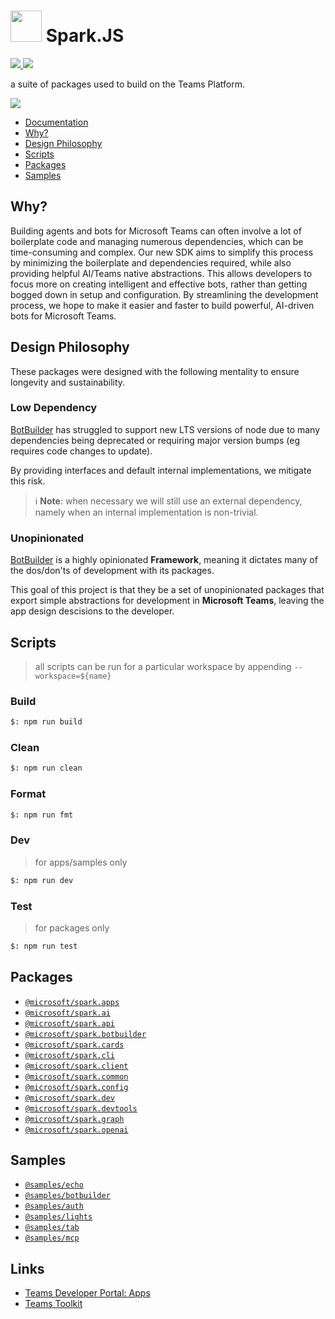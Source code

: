 # <img src="./assets/icons/icon.png" width="50px" /> Spark.JS

<a href="#">
    <img src="https://img.shields.io/github/package-json/v/microsoft/spark.js?label=npm" />
</a>
<a href="https://github.com/microsoft/spark.js/actions/workflows/pages/pages-build-deployment">
    <img src="https://img.shields.io/github/actions/workflow/status/microsoft/spark.js/pages/pages-build-deployment?label=documentation" />
</a>

a suite of packages used to build on the Teams Platform.

<a href="https://microsoft.github.io/spark.js/2.getting-started/1.create-application.html" target="_blank">
    <img src="https://img.shields.io/badge/📖 Getting Started-blue?style=for-the-badge" />
</a>

- [Documentation](https://microsoft.github.io/spark.js)
- [Why?](#why)
- [Design Philosophy](#design-philosophy)
- [Scripts](#scripts)
- [Packages](#packages)
- [Samples](#samples)

## Why?

Building agents and bots for Microsoft Teams can often involve a lot of boilerplate code and managing numerous dependencies, which can be time-consuming and complex. Our new SDK aims to simplify this process by minimizing the boilerplate and dependencies required, while also providing helpful AI/Teams native abstractions. This allows developers to focus more on creating intelligent and effective bots, rather than getting bogged down in setup and configuration. By streamlining the development process, we hope to make it easier and faster to build powerful, AI-driven bots for Microsoft Teams.

## Design Philosophy

These packages were designed with the following mentality to ensure longevity and sustainability.

### Low Dependency

[BotBuilder](https://github.com/microsoft/botbuilder-js) has struggled to support new LTS versions of node due to many dependencies being deprecated or requiring major version bumps (eg requires code changes to update).

By providing interfaces and default internal implementations, we mitigate this risk.

> ℹ️ **Note**: when necessary we will still use an external dependency, namely when an internal implementation is non-trivial.

### Unopinionated

[BotBuilder](https://github.com/microsoft/botbuilder-js) is a highly opinionated **Framework**, meaning it dictates many of the dos/don'ts of development with its packages.

This goal of this project is that they be a set of unopinionated packages that export simple abstractions for development in **Microsoft Teams**, leaving the app design descisions to the developer.

## Scripts

> all scripts can be run for a particular workspace by appending `--workspace=${name}`

### Build

```bash
$: npm run build
```

### Clean

```bash
$: npm run clean
```

### Format

```bash
$: npm run fmt
```

### Dev

> for apps/samples only

```bash
$: npm run dev
```

### Test

> for packages only

```bash
$: npm run test
```

## Packages

- [`@microsoft/spark.apps`](./packages/apps/README.md)
- [`@microsoft/spark.ai`](./packages/ai/README.md)
- [`@microsoft/spark.api`](./packages/api/README.md)
- [`@microsoft/spark.botbuilder`](./packages/botbuilder/README.md)
- [`@microsoft/spark.cards`](./packages/cards/README.md)
- [`@microsoft/spark.cli`](./packages/cli/README.md)
- [`@microsoft/spark.client`](./packages/client/README.md)
- [`@microsoft/spark.common`](./packages/common/README.md)
- [`@microsoft/spark.config`](./packages/config/README.md)
- [`@microsoft/spark.dev`](./packages/dev/README.md)
- [`@microsoft/spark.devtools`](./packages/devtools/README.md)
- [`@microsoft/spark.graph`](./packages/graph/README.md)
- [`@microsoft/spark.openai`](./packages/openai/README.md)

## Samples

- [`@samples/echo`](./samples/echo/README.md)
- [`@samples/botbuilder`](./samples/botbuilder/README.md)
- [`@samples/auth`](./samples/auth/README.md)
- [`@samples/lights`](./samples/lights/README.md)
- [`@samples/tab`](./samples/tab/README.md)
- [`@samples/mcp`](./samples/mcp/README.md)

## Links

- [Teams Developer Portal: Apps](https://dev.teams.microsoft.com/apps)
- [Teams Toolkit](https://www.npmjs.com/package/@microsoft/teamsapp-cli)
